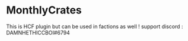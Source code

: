 # MonthlyCrates
This is HCF plugin but can be used in factions as well ! support discord : DAMNHETHICCBOI#6794
